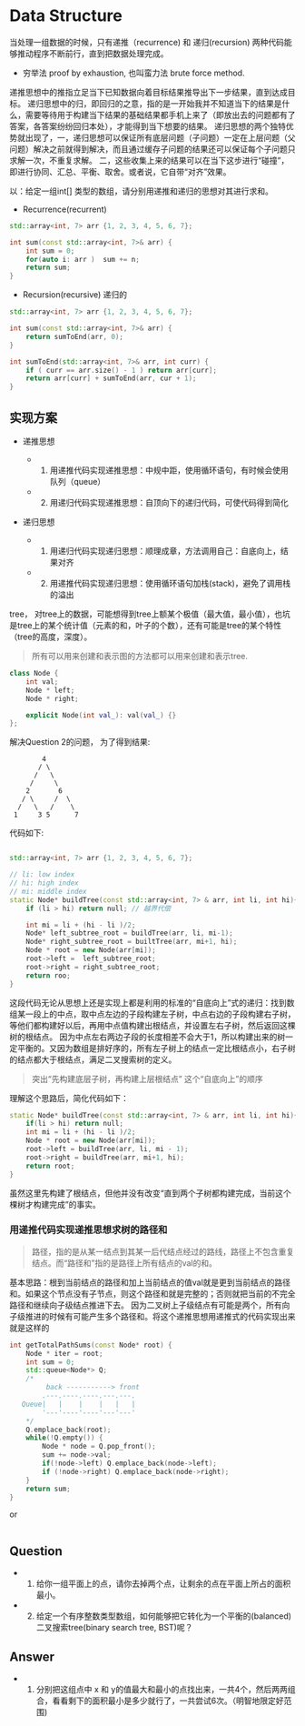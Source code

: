 # Data Structure

当处理一组数据的时候，只有递推（recurrence) 和 递归(recursion) 两种代码能够推动程序不断前行，直到把数据处理完成。

- 穷举法 proof by exhaustion, 也叫蛮力法 brute force method. 

递推思想中的推指立足当下已知数据向着目标结果推导出下一步结果，直到达成目标。
递归思想中的归，即回归的之意，指的是一开始我并不知道当下的结果是什么，需要等待用于构建当下结果的基础结果都手机上来了（即放出去的问题都有了答案，各答案纷纷回归本处），才能得到当下想要的结果。
递归思想的两个独特优势就出现了，一，递归思想可以保证所有底层问题（子问题）一定在上层问题（父问题）解决之前就得到解决，而且通过缓存子问题的结果还可以保证每个子问题只求解一次，不重复求解。
二，这些收集上来的结果可以在当下这步进行“碰撞”，即进行协同、汇总、平衡、取舍。或者说，它自带“对齐”效果。

以：给定一组int[] 类型的数组，请分别用递推和递归的思想对其进行求和。

- Recurrence(recurrent)
```c++
std::array<int, 7> arr {1, 2, 3, 4, 5, 6, 7};

int sum(const std::array<int, 7>& arr) {
	int sum = 0;
	for(auto i: arr )  sum += n;
	return sum;
}
```

- Recursion(recursive) 递归的
```c++
std::array<int, 7> arr {1, 2, 3, 4, 5, 6, 7};

int sum(const std::array<int, 7>& arr) {
	return sumToEnd(arr, 0);
}

int sumToEnd(std::array<int, 7>& arr, int curr) {
	if ( curr == arr.size() - 1 ) return arr[curr];
	return arr[curr] + sumToEnd(arr, cur + 1);
}

```

## 实现方案
- 递推思想
  - 1. 用递推代码实现递推思想：中规中距，使用循环语句，有时候会使用队列（queue）
  - 2. 用递归代码实现递推思想：自顶向下的递归代码，可使代码得到简化

- 递归思想
  - 1. 用递归代码实现递归思想：顺理成章，方法调用自己：自底向上，结果对齐
  - 2. 用递推代码实现递归思想：使用循环语句加栈(stack)，避免了调用栈的溢出

tree，
对tree上的数据，可能想得到tree上额某个极值（最大值，最小值），也坑是tree上的某个统计值（元素的和，叶子的个数），还有可能是tree的某个特性（tree的高度，深度）。
> 所有可以用来创建和表示图的方法都可以用来创建和表示tree.

```c++
class Node {
	int val;
	Node * left;
	Node * right;

	explicit Node(int val_): val(val_) {} 
};
```
解决Question 2的问题， 为了得到结果:
```
        4
       / \
      /   \
     /     \
    2       6
   / \     /  \
  /   \   /    \
 1     3 5      7
```
代码如下:
```c++

std::array<int, 7> arr {1, 2, 3, 4, 5, 6, 7};

// li: low index
// hi: high index
// mi: middle index
static Node* buildTree(const std::array<int, 7> & arr, int li, int hi){
	if (li > hi) return null; // 越界代偿

	int mi = li + (hi - li )/2;
	Node* left_subtree_root = buildTree(arr, li, mi-1);
	Node* right_subtree_root = builtTree(arr, mi+1, hi);
	Node * root = new Node(arr[mi]);
	root->left =  left_subtree_root;
	root->right = right_subtree_root;
	return roo;
}
```

这段代码无论从思想上还是实现上都是利用的标准的“自底向上”式的递归：找到数组某一段上的中点，取中点左边的子段构建左子树，中点右边的子段构建右子树，等他们都构建好以后，再用中点值构建出根结点，并设置左右子树，然后返回这棵树的根结点。
因为中点左右两边子段的长度相差不会大于1，所以构建出来的树一定平衡的。又因为数组是排好序的，所有左子树上的结点一定比根结点小，右子树的结点都大于根结点，满足二叉搜索树的定义。

> 突出“先构建底层子树，再构建上层根结点” 这个“自底向上”的顺序

理解这个思路后，简化代码如下：
```c++
static Node* buildTree(const std::array<int, 7> & arr, int li, int hi){
	if(li > hi) return null;
	int mi = li + (hi - li )/2;
	Node * root = new Node(arr[mi]);
	root->left = buildTree(arr, li, mi - 1);
	root->right = buildTree(arr, mi+1, hi);
	return root;
}
```
虽然这里先构建了根结点，但他并没有改变“直到两个子树都构建完成，当前这个棵树才构建完成”的事实。



### 用递推代码实现递推思想求树的路径和

> 路径，指的是从某一结点到其某一后代结点经过的路线，路径上不包含重复结点。而“路径和”指的是路径上所有结点的val的和。

基本思路：根到当前结点的路径和加上当前结点的值val就是更到当前结点的路径和。如果这个节点没有子节点，则这个路径和就是完整的；否则就把当前的不完全路径和继续向子级结点推进下去。
因为二叉树上子级结点有可能是两个，所有向子级推进的时候有可能产生多个路径和。将这个递推思想用递推式的代码实现出来就是这样的

```c++
int getTotalPathSums(const Node* root) {
	Node * iter = root;
	int sum = 0;
	std::queue<Node*> Q;
	/*
		 back -----------> front
    	.---.----.----.---.---.
   Queue|   |    |    |   |   | 
    	'---'----'----'---'---'
	*/
	Q.emplace_back(root);
	while(!Q.empty()) {
		Node * node = Q.pop_front();
		sum += node->val;
		if(!node->left) Q.emplace_back(node->left);
		if (!node->right) Q.emplace_back(node->right);
	}
	return sum;
}
```
or 
```c++

```


## Question
- 1. 给你一组平面上的点，请你去掉两个点，让剩余的点在平面上所占的面积最小。

- 2. 给定一个有序整数类型数组，如何能够把它转化为一个平衡的(balanced)二叉搜索tree(binary search tree, BST)呢？


## Answer
- 1. 分别把这组点中 x 和 y的值最大和最小的点找出来，一共4个，然后两两组合，看看剩下的面积最小是多少就行了，一共尝试6次。（明智地限定好范围)


